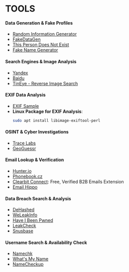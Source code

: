 # TOOLS


#### Data Generation & Fake Profiles
- [Random Information Generator](https://github.com/pncnmnp/random-information-generator)
- [FakeDataGen](https://github.com/JoelGMSec/FakeDataGen)
- [This Person Does Not Exist](https://www.thispersondoesnotexist.com/)
- [Fake Name Generator](https://www.fakenamegenerator.com/)

#### Search Engines & Image Analysis
- [Yandex](https://yandex.com/)
- [Baidu](https://www.baidu.com/)
- [TinEye - Reverse Image Search](https://tineye.com/)

#### EXIF Data Analysis
- [EXIF Sample](https://openminds.exopaedia.org/EXIF%20samples/exif%2069667671.egLsAwK4.Staroselciweb64_6625.htm)
- **Linux Package for EXIF Analysis**:  
  ```bash
  sudo apt install libimage-exiftool-perl
  ```

#### OSINT & Cyber Investigations
- [Trace Labs](https://www.tracelabs.org/)
- [GeoGuessr](https://www.geoguessr.com/)

#### Email Lookup & Verification
- [Hunter.io](https://hunter.io/)
- [Phonebook.cz](https://phonebook.cz/)
- [Clearbit Connect](https://clearbit.com/connect): Free, Verified B2B Emails Extension
- [Email Hippo](https://www.emailhippo.com/)

#### Data Breach Search & Analysis
- [DeHashed](https://www.dehashed.com/)
- [WeLeakInfo](https://weleakinfo.io/)
- [Have I Been Pwned](https://haveibeenpwned.com/)
- [LeakCheck](https://leakcheck.io/)
- [Snusbase](https://snusbase.com/)

#### Username Search & Availability Check
- [Namechk](https://namechk.com/)
- [What's My Name](https://whatsmyname.app/)
- [NameCheckup](https://namecheckup.com/)

